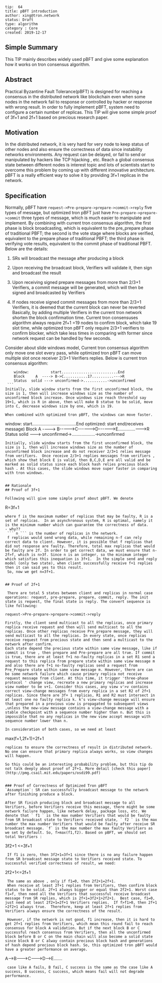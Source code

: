  
```
tip:  64
title: pBFT introduction
author: xing@tron.network
status: Draft
type: algorithm
category : Core
created: 2019-12-17
```
 
## Simple Summary
This TIP mainly describes widely used pBFT and give some explanation how it works on tron consensus algorithm.
 
 
## Abstract
Practical Byzantine Fault Tolerance(pBFT) is designed for reaching a consensus in the distributed network like blockchain even when some nodes in the network fail to response or controlled by hacker or response with wrong result. In order to fully implement pBFT, system need to configure a certain number of replicas. This TIP will give some simple proof of 3f+1 and 2f+1 based on precious research paper.
 
## Motivation  
In the distributed network, it is very hard for very node to keep status of other nodes and also ensure the correctness of data since instability networks environments. Any request can be delayed, or fail to send or manipulated by hackers like TCP hijacking , etc.  Reach a global consensus state between different nodes is interest topic and lots of scientists start to overcome this problem by coming up with different innovative architecture. pBFT is a really efficient way to solve it by providing 3f+1 replicas in the network.
 
 
## Specification 
 
Normally, pBFT have `request->Pre-prepare->prepare->commit->reply`  five types of message, but optimized tron pBFT just have `Pre-prepare->prepare->commit` three types of message, which is much easier to manipulate and implement.  By combining with current tron consensus algorithm, the first phase is block broadcasting, which is equivalent to the pre_prepare phase of traditional PBFT; the second is the vote stage where blocks are verified, equivalent to the prepare phase of traditional PBFT; the third phase is verifying vote results, equivalent to the commit phase of traditional PBFT. Below are the details:
 
1. SRs will broadcast the message after producing a block
 
2. Upon receiving the broadcast block, Verifiers will validate it, then sign and broadcast the result
 
3. Upon receiving signed prepare messages from more than 2/3+1 Verifiers, a commit message will be generated, which will then be signed and broadcasted by Verifiers
 
4. If nodes receive signed commit messages from more than 2/3+1 Verifiers, it is deemed that the current block can never be reverted
 Basically, by adding multiple Verifiers in the current tron network shorten the block confirmation time. Current tron consensuses algorithm always require 2f+1 =19 nodes to confirm block, which take 19 slot time, while optimized tron pBFT only require 2/3+1 verifiers to confirm blocker, which take less times in comparing with former since network request can be handled by few seconds. 
 
Consider about slide windows model, Current tron consensus algorithm only move one slot every pass, while optimized tron pBFT can move multiple slot once receiver 2/3+1 Verifiers replies. Below is current tron consensus algorithm:
 
   ```
       window:          start..........................End 
       Block     A  ----> B->C...........17..........--->R
       Status  solid ---> unconfirmed->...........->unconfirmed
    ```
 Initially, slide window starts from the first unconfirmed block, the size is 1, then will increase windows size as the number of unconfirmed block increase. Once windows size reach threshold say 19+1, which is R in above, then will make B statue to be solid, move into C, decrease windows size by one, which is 19. 
 
 When combined with optimized tron pBFT, the windows can move faster.
 
 ```
  window:          start....................................End 
  optimized:       start                  end(receives message)
  Block     A  ----> B----->C------>D------>E..............--->R
  Status  solid ---> unconfirmed->...................->unconfirmed
 ```
 Initially, slide window starts from the first unconfirmed block, the size is 1, then will increase windows size as the number of unconfirmed block increase and do not receiver 2/3+1 relies message from verifiers.  Once receive 2/3+1 replies messages from verifiers , which show that block E is valid, then B,C,D,E are all valid and be marked as solid status since each block hash relies precious block hash . At this cases, the slide windows move super faster in comparing with tron windows.
 
 
## Rationale  
## Proof of 3f+1 
 
Following will give some simple proof about pBFT. We denote
 ```
 R=3f+1
 ```
where f is the maximum number of replicas that may be faulty, R is a set of replicas.  In an asynchronous system, R is optimal, namely it is the minimum number which can guarantee the correctness of data.  
- why??
  ``` n ``` is the number of replicas in the network.  
  f replicas would send wrong data, while remaining n-f can rely correct data to client. However, it is possible that f replicas that did not response are faulty. Therefore, total max replicas that would be faulty are 2f. In order to get correct data, we must ensure that n-2f>f, which is n>3f. Since n is an integer, so the minimum integer which satisfies this inequation is 3f+1.  In the simple send and reply model (only two state), when client successfully receive f+1 replies  then it can said yes to this result.
  So, now we get n=3f+1. 
 
 
## Proof of 2f+1
 
  There are total 5 states between client and replicas in normal case operations: request, pre-prepare, prepare, commit, reply. The init state is request, the final state is reply. The convert sequence is like following:
  ```
    request->Pre-prepare->prepare->commit->reply
  ```
  Firstly, the client send multicast to all the replicas, once primary replica receive request and then will send multicast to all the replicas. Once other replicas receive Pre_prepare message, they will send multicast to all the replicas. In every state, once replicas receive request from precious state and then send a multicast to the network after confirm. 
  Each state depend the precious state within same view message, like if commit is true , then prepare and Pre-prepare are all true. If commit is true, there are at least f+1 no-faulty replicas in a set R1 send a request to this replica from prepare state within same view message m and also there are f+1 no-faulty replicas send a request from Pre_Prepare state within same view message m. However, there are can be some network failure which cause primary replica not receive request message from client. At this time, it trigger 'three-phase protocol ' change view, recreate a new primary replicas and increase view number to be v+1. Consider this cases, any view v'>v contains correct view-change messages from every replica in a set R2 of 2f+1 replicas. Since there are 3f+ 1 replicas, R1 and R2 must intersect in at least one no faulty replica k. k’s view-change message will ensure that prepared in a previous view is propagated to subsequent views ,unless the new-view message contains a view-change message with a stable checkpoint with a sequence number higher than n. But this is impossible that no any replicas in the new view accept message with sequence number lower than n.
 
  In consideration of both cases, so we need at least
  ```
  max(f+1,2f+1)=2f+1
  ```
 replicas to ensure the correctness of result in distributed network. No one can ensure that primary replica always works, so view changes will happen. 
 
  So this could be an interesting probability problem, but this tip do not talk deeply about proof of 2f+1. More detail [check this paper](http://pmg.csail.mit.edu/papers/osdi99.pdf)
 
 
  ### Proof of Correctness of Optimized Tron pBFT
  `Assumption`: SR can successfully broadcast message to the network after finishing produce a block.  
 
  After SR finish producing block and broadcast message to all Verifiers, before Verifiers receive this message, there might be some network failure happen, like network delay, package loss, etc. We denote that ` f1 ` is the max number Verifiers that would be faulty from SR broadcast state to Verifiers received state, ` f2 ` is the max number the max number Verifiers that would be faulty after receive SR broadcast message. `f` is the max number the max faulty Verifiers as we set by default. So, f>max(f1,f2). Based on pBFT, we should set total Verifiers :
 
```
 3f2+1 <=3f+1
```
 If f1 is zero, then 3f2+1=3f+1 since there is no any failure happen from SR broadcast message state to Verifiers received state. To successful verified correctness of result, we need:
```
 2f2+1<=2f+1
```
 The same as above , only if f1=0, then 2f2+1=2f+1.
 When receive at least 2f+1 replies from Verifiers, then confirm block status to be solid. 2f+1 always bigger or equal than 2f2+1. Worst case f1=f, then need all the Verifiers that successful receive broadcast message from SR replies, which is 2f+1=3f2+1>2f2+1.  Best case, f1=0, just need at least 2f2+1=2f+1 Verifiers replies.  If f>f1>0, then 2f+1 >2f2+1 always true.  Therefore, keep at least 2f+1 replies from Verifiers always ensure the correctness of the result.
 
 However, if the network is not good, f1 increase, then it is hard to get 2f+1 replies from Verifiers, which mean this round fail to reach consensus for block A validation. But if the next block B or C successful reach consensus from Verifiers, then all the unconfirmed block before B or C on the main chain will also become a solid state since block B or C alway contain precious block hash and generations of hash depend precious block hash. So, this optimized tron pBFT would have a greater performance on average.
 ```
 A-->B--->C--->D-->E.......
 ```
  case like A fails, B fail, C success is the same as the case like A success, B success, C success, which means fail will not degrade performance.
 


